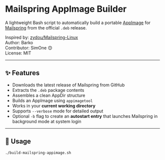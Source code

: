 # Mailspring AppImage Builder

A lightweight Bash script to automatically build a portable [AppImage](https://appimage.org/) for [Mailspring](https://getmailspring.com) from the official `.deb` release.

Inspired by: [zydou/Mailspring-Linux](https://github.com/zydou/Mailspring-Linux)  
Author: Barko  
Contributor: SimOne 😊  
License: MIT

---

## ✨ Features

- Downloads the latest release of Mailspring from GitHub
- Extracts the `.deb` package contents
- Assembles a clean AppDir structure
- Builds an AppImage using `appimagetool`
- Works in your **current working directory**
- Supports `--verbose` mode for detailed output
- Optional `-b` flag to create an **autostart entry** that launches Mailspring in background mode at system login

---

## 🚀 Usage

```bash
./build-mailspring-appimage.sh
